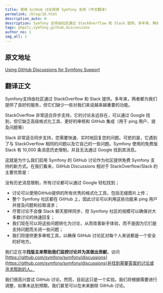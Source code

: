 ```yaml
---
title: 使用 GitHub 讨论获得 Symfony 支持 (中文翻译)
permalink: /blog/16.html
description_auto: 0
description: Symfony 支持由社区通过 StackOverflow 和 Slack 提供。多年来，两者都为我们提供了良好的服务，但它们缺少一些对我们来说越来越重要的功能。
tags: phpzlc,symfony,github,discussions
author_no: 1
img_all: 1
---
```


## 原文地址

[Using GitHub Discussions for Symfony Support](https://symfony.com/blog/using-github-discussions-for-symfony-support#comment-form)

## 翻译正文

Symfony支持由社区通过 StackOverflow 和 Slack 提供。多年来，两者都为我们提供了良好的服务，但它们缺少一些对我们来说越来越重要的功能。

StackOverflow 非常适合异步支持，它的讨论永远存在，可以通过 Google 找到，但它缺乏高级格式化工具、更好的审核和 GitHub 集成（用于 ping 用户、提及问题等）

Slack 非常适合同步支持，您需要快速、实时地回复您的问题。可悲的是，它遇到了与 StackOverflow 相同的问题以及它自己的一些问题。Symfony 使用的免费版 Slack 有 10,000 条消息历史限制，并且无法通过 Google 找到其消息。

这就是为什么我们启用 Symfony 的 GitHub 讨论作为社区提供免费 Symfony 支持的新方式。在我们看来，GitHub Discussions 相对于 StackOverflow/Slack 的主要优势是：

没有历史消息限制，所有讨论都可以通过 Google 轻松找到；

* 讨论可以使用GitHub提供的所有优秀的格式化工具，包括无缝图片上传；
* 整个 Symfony 社区都在 GitHub 上，因此讨论可以利用这些功能来 ping 用户并提及问题和拉取请求；
* 尽管讨论不会像 Slack 聊天那样同步，但 Symfony 社区的规模可以确保对大多数讨论的快速回复；
* 我们现在可以将这些问题转化为讨论，从而改善新手体验，而不是因为它们是支持问题而关闭一些问题；
* 我们将提供更多审核工具，以确保 GitHub 讨论区对每个人来说都是一个安全的好地方。

我们正在寻**找版主来帮助我们监控讨论并为其做出贡献**。访问[https://github.com/symfony/symfony/discussions](https://github.com/symfony/symfony/discussions)并找到需要答案的讨论或寻求帮助的人。

我们很高兴尝试 GitHub 讨论。然而，目前这只是一个实验。我们将根据需要进行调整，如果未达到预期，我们甚至可以在未来删除 GitHub 讨论。

